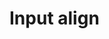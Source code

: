 
# Input align

<vuep template="#input-align_tlp"></vuep>

<script v-pre type="text/x-template" id="input-align_tlp">
<style>
  main {
    width: 100%; height: 229px;
    display: flex;
    justify-content: center;
    align-items: center;
  }
  ::-webkit-input-placeholder {
    line-height: 1.375em;
  }
  input {
    outline: none;
    color: #666;
    font-size: .9em;
    padding: .5em;
    border-radius: .2em;
    border: 1px solid #e3e3e3;
    -webkit-appearance: none;
  }
  input:hover {
    border: 1px solid #b4a078;
  }
  input:focus {
    border: 1px solid #b4a078;
    box-shadow: 0 0 0 2px rgba(180, 160, 120, 0.2);
  }
</style>
<template>
  <main class="main">
    <input type="text" placeholder="Please type phone number or name">
  </main>
</template>
<script>
</script>
</script>
